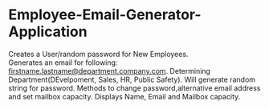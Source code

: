 # Employee-Email-Generator-Application

 Creates a User/random password for New Employees.  
 Generates an email for following: firstname.lastname@department.company.com.
 Determining Department(DEvelpoment, Sales, HR, Public Safety).
 Will generate random string for password.
 Methods to change password,alternative email address  and set mailbox capacity.
 Displays Name, Email and Mailbox capacity.
